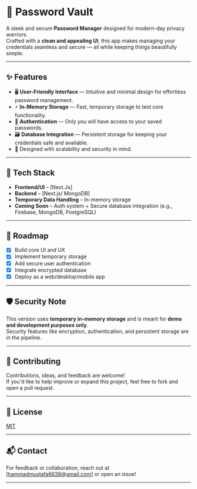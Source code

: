 # 🔐 Password Vault

A sleek and secure **Password Manager** designed for modern-day privacy warriors.  
Crafted with a **clean and appealing UI**, this app makes managing your credentials seamless and secure — all while keeping things beautifully simple.

---

## ✨ Features

- 🖥️ **User-Friendly Interface** — Intuitive and minimal design for effortless password management.
- ⚡ **In-Memory Storage** — Fast, temporary storage to test core functionality.
- 🔐 **Authentication** — Only *you* will have access to your saved passwords.
- 🗃️ **Database Integration** — Persistent storage for keeping your credentials safe and available.
- 🚀 Designed with scalability and security in mind.

---

## 🔧 Tech Stack

- **Frontend/UI** – [Next.Js]
- **Backend** – [Next.js/ MongoDB]
- **Temporary Data Handling** – In-memory storage
- **Coming Soon** – Auth system + Secure database integration (e.g., Firebase, MongoDB, PostgreSQL)

---

## 🚧 Roadmap

- [x] Build core UI and UX
- [x] Implement temporary storage
- [x] Add secure user authentication
- [x] Integrate encrypted database
- [X] Deploy as a web/desktop/mobile app

---

## 🛡️ Security Note

This version uses **temporary in-memory storage** and is meant for **demo and development purposes only**.  
Security features like encryption, authentication, and persistent storage are in the pipeline.

---

## 🤝 Contributing

Contributions, ideas, and feedback are welcome!  
If you'd like to help improve or expand this project, feel free to fork and open a pull request.

---

## 📄 License

[MIT](LICENSE)

---

## 📬 Contact

For feedback or collaboration, reach out at [hammadmustafa6638@gmail.com] or open an issue!

---
